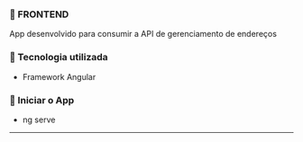 ### :page_facing_up: FRONTEND
App desenvolvido para consumir a API de gerenciamento de endereços

### :page_facing_up: Tecnologia utilizada
- Framework Angular

### :page_facing_up: Iniciar o App
- ng serve

---
